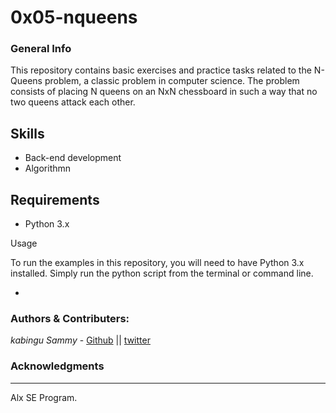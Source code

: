 # 0x05-nqueens

### General Info
This repository contains basic exercises and practice tasks related to the N-Queens problem, a classic problem in computer science. The problem consists of placing N queens on an NxN chessboard in such a way that no two queens attack each other.


## Skills
- Back-end development
- Algorithmn

## Requirements
- Python 3.x

Usage

To run the examples in this repository, you will need to have Python 3.x installed. Simply run the python script from the terminal or command line.

*
### Authors & Contributers:
*kabingu Sammy* - [Github](https://github.com/kabingusam) || [twitter](https://twitter.com/Kabingusammy)

### Acknowledgments 
***
Alx SE Program.

